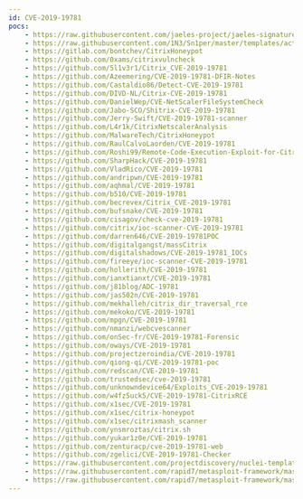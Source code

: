 ```yaml
---
id: CVE-2019-19781
pocs:
    - https://raw.githubusercontent.com/jaeles-project/jaeles-signatures/master/cves/citrix-adc-path-traversal-cve-2019-19781.yaml
    - https://raw.githubusercontent.com/1N3/Sn1per/master/templates/active/CVE-2019-19781_-_Citrix_ADC_Directory_Traversal.sh
    - https://gitlab.com/bontchev/CitrixHoneypot
    - https://github.com/0xams/citrixvulncheck
    - https://github.com/5l1v3r1/Citrix_CVE-2019-19781
    - https://github.com/Azeemering/CVE-2019-19781-DFIR-Notes
    - https://github.com/Castaldio86/Detect-CVE-2019-19781
    - https://github.com/DIVD-NL/Citrix-CVE-2019-19781
    - https://github.com/DanielWep/CVE-NetScalerFileSystemCheck
    - https://github.com/Jabo-SCO/Shitrix-CVE-2019-19781
    - https://github.com/Jerry-Swift/CVE-2019-19781-scanner
    - https://github.com/L4r1k/CitrixNetscalerAnalysis
    - https://github.com/MalwareTech/CitrixHoneypot
    - https://github.com/RaulCalvoLaorden/CVE-2019-19781
    - https://github.com/Roshi99/Remote-Code-Execution-Exploit-for-Citrix-Application-Delivery-Controller-and-Citrix-Gateway-CVE-201
    - https://github.com/SharpHack/CVE-2019-19781
    - https://github.com/VladRico/CVE-2019-19781
    - https://github.com/andripwn/CVE-2019-19781
    - https://github.com/aqhmal/CVE-2019-19781
    - https://github.com/b510/CVE-2019-19781
    - https://github.com/becrevex/Citrix_CVE-2019-19781
    - https://github.com/bufsnake/CVE-2019-19781
    - https://github.com/cisagov/check-cve-2019-19781
    - https://github.com/citrix/ioc-scanner-CVE-2019-19781
    - https://github.com/darren646/CVE-2019-19781POC
    - https://github.com/digitalgangst/massCitrix
    - https://github.com/digitalshadows/CVE-2019-19781_IOCs
    - https://github.com/fireeye/ioc-scanner-CVE-2019-19781
    - https://github.com/hollerith/CVE-2019-19781
    - https://github.com/ianxtianxt/CVE-2019-19781
    - https://github.com/j81blog/ADC-19781
    - https://github.com/jas502n/CVE-2019-19781
    - https://github.com/mekhalleh/citrix_dir_traversal_rce
    - https://github.com/mekoko/CVE-2019-19781
    - https://github.com/mpgn/CVE-2019-19781
    - https://github.com/nmanzi/webcvescanner
    - https://github.com/onSec-fr/CVE-2019-19781-Forensic
    - https://github.com/oways/CVE-2019-19781
    - https://github.com/projectzeroindia/CVE-2019-19781
    - https://github.com/qiong-qi/CVE-2019-19781-poc
    - https://github.com/redscan/CVE-2019-19781
    - https://github.com/trustedsec/cve-2019-19781
    - https://github.com/unknowndevice64/Exploits_CVE-2019-19781
    - https://github.com/w4fz5uck5/CVE-2019-19781-CitrixRCE
    - https://github.com/x1sec/CVE-2019-19781
    - https://github.com/x1sec/citrix-honeypot
    - https://github.com/x1sec/citrixmash_scanner
    - https://github.com/ynsmroztas/citrix.sh
    - https://github.com/yukar1z0e/CVE-2019-19781
    - https://github.com/zenturacp/cve-2019-19781-web
    - https://github.com/zgelici/CVE-2019-19781-Checker
    - https://raw.githubusercontent.com/projectdiscovery/nuclei-templates/master/cves/CVE-2019-19781.yaml
    - https://raw.githubusercontent.com/rapid7/metasploit-framework/master/modules/auxiliary/scanner/http/citrix_dir_traversal.rb
    - https://raw.githubusercontent.com/rapid7/metasploit-framework/master/modules/exploits/linux/http/citrix_dir_traversal_rce.rb
---
```

